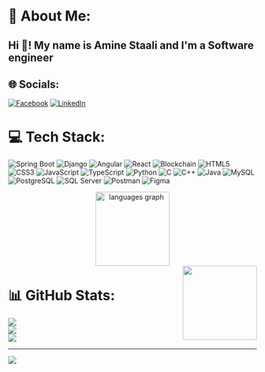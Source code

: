 # 💫 About Me:
<h2 align="left">Hi 👋! My name is Amine Staali and I'm a Software engineer</h2>

## 🌐 Socials:
[![Facebook](https://img.shields.io/badge/Facebook-%231877F2.svg?logo=Facebook&logoColor=white)](https://www.facebook.com/stmedamine/) [![LinkedIn](https://img.shields.io/badge/LinkedIn-%230077B5.svg?logo=linkedin&logoColor=white)](https://www.linkedin.com/in/mohamed-amine-staali-b12275224/) 

# 💻 Tech Stack:
![Spring Boot](https://img.shields.io/badge/springboot-%236DB33F.svg?style=for-the-badge&logo=spring&logoColor=white)
![Django](https://img.shields.io/badge/django-%23092E20.svg?style=for-the-badge&logo=django&logoColor=white)
![Angular](https://img.shields.io/badge/angular-%23DD0031.svg?style=for-the-badge&logo=angular&logoColor=white)
![React](https://img.shields.io/badge/react-%2320232a.svg?style=for-the-badge&logo=react&logoColor=%2361DAFB)
![Blockchain](https://img.shields.io/badge/blockchain-%23000000.svg?style=for-the-badge&logo=ethereum&logoColor=%23FFFFFF)
![HTML5](https://img.shields.io/badge/html5-%23E34F26.svg?style=for-the-badge&logo=html5&logoColor=white)
![CSS3](https://img.shields.io/badge/css3-%231572B6.svg?style=for-the-badge&logo=css3&logoColor=white)
![JavaScript](https://img.shields.io/badge/javascript-%23323330.svg?style=for-the-badge&logo=javascript&logoColor=%23F7DF1E)
![TypeScript](https://img.shields.io/badge/typescript-%23007ACC.svg?style=for-the-badge&logo=typescript&logoColor=white)
![Python](https://img.shields.io/badge/python-3670A0?style=for-the-badge&logo=python&logoColor=ffdd54)
![C](https://img.shields.io/badge/C-00599C?style=for-the-badge&logo=c&logoColor=white)
![C++](https://img.shields.io/badge/C++-00599C?style=for-the-badge&logo=c%2B%2B&logoColor=white)
![Java](https://img.shields.io/badge/java-%23ED8B00.svg?style=for-the-badge&logo=java&logoColor=white)
![MySQL](https://img.shields.io/badge/mysql-%2300f.svg?style=for-the-badge&logo=mysql&logoColor=white)
![PostgreSQL](https://img.shields.io/badge/postgres-%23316192.svg?style=for-the-badge&logo=postgresql&logoColor=white)
![SQL Server](https://img.shields.io/badge/sql%20server-%23CC2927.svg?style=for-the-badge&logo=microsoft-sql-server&logoColor=white)
![Postman](https://img.shields.io/badge/Postman-FF6C37?style=for-the-badge&logo=postman&logoColor=white)
![Figma](https://img.shields.io/badge/figma-%23F24E1E.svg?style=for-the-badge&logo=figma&logoColor=white)

<div align="center">
  <img src="https://github-readme-stats.vercel.app/api/top-langs?username=Amine-Staali&locale=en&hide_title=false&layout=compact&card_width=320&langs_count=5&theme=dracula&hide_border=false" height="150" alt="languages graph" />
</div>
<div style="float: right;">
  <img src="https://scontent.ftun20-1.fna.fbcdn.net/v/t39.30808-6/403858347_3582436695306222_905866864839501248_n.jpg?_nc_cat=106&ccb=1-7&_nc_sid=5f2048&_nc_ohc=tNm0dayknrUQ7kNvgEV_g-F&_nc_ht=scontent.ftun20-1.fna&oh=00_AYBCeNKduOFNCiYlG1_C5kwwt07NEDfoiyqxgvKfeaZZ5A&oe=667A2BF9" height="150" />
</div>

###

# 📊 GitHub Stats:
![](https://github-readme-stats.vercel.app/api?username=Amine-Staali&theme=dracula&hide_border=false&include_all_commits=false&count_private=false)<br/>
![](https://github-readme-streak-stats.herokuapp.com/?user=Amine-Staali&theme=dracula&hide_border=false)<br/>
![](https://github-readme-stats.vercel.app/api/top-langs/?username=Amine-Staali&theme=dracula&hide_border=false&include_all_commits=false&count_private=false&layout=compact)

---
[![](https://visitcount.itsvg.in/api?id=Amine-Staali&icon=0&color=0)](https://visitcount.itsvg.in)
